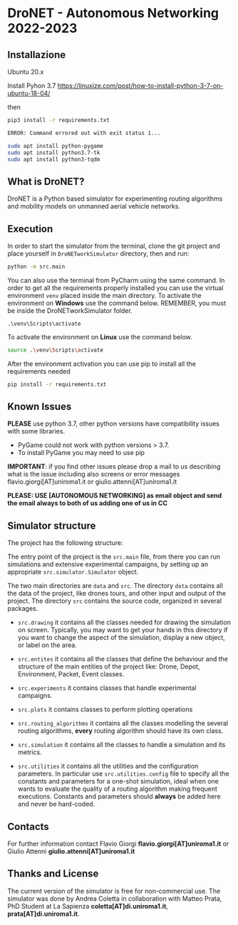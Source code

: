 # DroNET - Autonomous Networking 2022-2023

## Installazione

Ubuntu 20.x

Install Pyhon 3.7
https://linuxize.com/post/how-to-install-python-3-7-on-ubuntu-18-04/

then

```bash
pip3 install -r requirements.txt 
```

```bash
ERROR: Command errored out with exit status 1...
```

```bash
sudo apt install python-pygame
sudo apt install python3.7-tk
sudo apt install python3-tqdm

```

## What is DroNET?
DroNET is a Python based simulator for experimenting routing algorithms and mobility models on unmanned aerial vehicle 
networks. 

## Execution

In order to start the simulator from the terminal, clone the git project and place yourself in ``DroNETworkSimulator`` directory, then and run:

```bash
python -m src.main
```
You can also use the terminal from PyCharm using the same command. 
In order to get all the requirements properly installed you can use the virtual environment ``venv`` placed inside the main directory.
To activate the environment on **Windows** use the command below. REMEMBER, you must be inside the DroNETworkSimulator folder.
```windows
.\venv\Scripts\activate
```
To activate the environment on **Linux** use the command below. 
```bash
source .\venv\Scripts\activate
```
After the environment activation you can use pip to install all the requirements needed

```bash
pip install -r requirements.txt
```


## Known Issues

**PLEASE** use python 3.7, other python versions have compatibility issues with some libraries.

- PyGame could not work with python versions > 3.7.
- To install PyGame you may need to use pip  

**IMPORTANT**: if you find other issues please drop a mail to us describing what is 
the issue including also screens or error messages flavio.giorgi[AT]uniroma1.it or giulio.attenni[AT]uniroma1.it
 
**PLEASE: USE [AUTONOMOUS NETWORKING] as email object and send the email always to both of us adding one of us in CC** 

## Simulator structure 
The project has the following structure:

The entry point of the project is the ``src.main`` file, from there you can run simulations and extensive
 experimental campaigns, by setting up an appropriate ``src.simulator.Simulator`` object. 
 
The two main directories are ``data`` and ``src``. The directory ``data``  contains all the 
data of the project, like drones tours, and other input and output of the project. The directory ``src`` 
contains the source code, organized in several packages. 

* ``src.drawing`` it contains all the classes needed for drawing the simulation on screen. Typically, you may 
want to get your hands in this directory if you want to change the aspect of the simulation, display a new 
object, or label on the area.

* ``src.entites`` it contains all the classes that define the behaviour and the structure of the main
 entities of the project like: Drone, Depot, Environment, Packet, Event classes.

* ``src.experiments`` it contains classes that handle experimental campaigns.

* ``src.plots`` it contains classes to perform plotting operations 

* ``src.routing_algorithms`` it contains all the classes modelling the several routing algorithms, 
**every** routing algorithm should have its own class.

* ``src.simulation`` it contains all the classes to handle a simulation and its metrics. 

* ``src.utilities`` it contains all the utilities and the configuration parameters. In particular use ``src.utilities.config`` file to 
specify all the constants and parameters for a one-shot simulation, ideal when one wants to evaluate
the quality of a routing algorithm making frequent executions. Constants and parameters should **always** be added here
and never be hard-coded.

## Contacts
For further information contact Flavio Giorgi  **flavio.giorgi[AT]uniroma1.it**  or Giulio Attenni **giulio.attenni[AT]uniroma1.it**

## Thanks and License
The current version of the simulator is free for non-commercial use.
The simulator was done by Andrea Coletta in collaboration with Matteo Prata, PhD Student at La Sapienza  **coletta[AT]di.uniroma1.it**, **prata[AT]di.uniroma1.it**.
